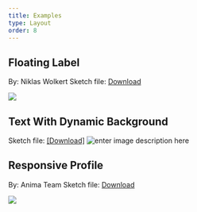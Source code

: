 ```yaml
---
title: Examples
type: Layout
order: 8
---
```


## Floating Label

By: Niklas Wolkert
Sketch file: [Download](https://www.dropbox.com/s/24q7ym4dqvrjfh7/floating-label.sketch?dl=1)

![](https://cl.ly/a2725faabb66/%255B2e65282c8a6b16957f68cab827f53e52%255D_Stacked%252520Symbols%252520demo.gif)
## Text With Dynamic Background

Sketch file: [[Download]](https://www.dropbox.com/s/cgeh2wsfto8b2gg/Stacks%20-%20Text%20with%20dynamic%20bg.sketch?dl=1)
![enter image description here](http://f.cl.ly/items/3K200o0U272d0O1D2f15/%5B9c84ec9f7263192f7910a0f92b0cc9c5%5D_Scaling%20background.gif)

## Responsive Profile

By: Anima Team
Sketch file: [Download](/docs/assets/bubbles.sketch)

![](https://cl.ly/1e712d3f4280/%255Bb62ef0754adc9d101123dd6e6ee9c607%255D_Layout%252520Email.gif)

